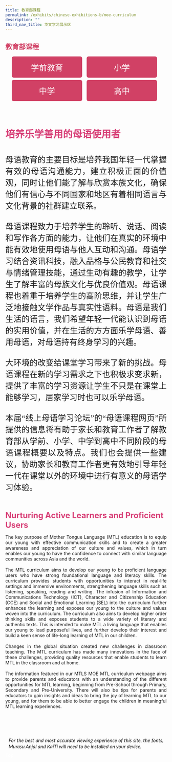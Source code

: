 ```yaml
---
title: 教育部课程
permalink: /exhibits/chinese-exhibitions-b/moe-curriculum
description: ""
third_nav_title: 华文学习展示区
---
```

<html>
	<style>
		.btntop {
    position: fixed;
    float: right;
    bottom: 20px;
    right: 80px;
    z-index: 99;
    boder: none;
    background-color: #3bb9ff;
    cursor: pointer;
    padding: 15px;
    boder-radius: 4px;
    color: #fff;
    font-weight: 600;
}
.btnClass {
    display: inline-block;
    padding: 15px 20px;
    text-align: center;
    text-decoration: none;
    color: #fff;
    background-color: #d14165;
    border-radius: 6px;
    outline: 0;
    cursor: pointer;
    margin-right: 10px;
    margin-bottom: 7px;
    width: 180px;
	}
		.btnClass:hover {
background-color: lightgrey;!important;
}
</style>
<div><h2 style="font-family:KaiTi;color:#d14165;">教育部课程</h2>
<div style="margin-top:auto;margin-bottom:auto;text-align:center;">
<div class="tab">
  <a href="/cl-preschool"><div style= "font-family:KaiTi;font-size:25px;" class="btnClass">学前教育</div></a>
  <a href="/cl-prischool"><div style="font-family:KaiTi;font-size:25px;" class="btnClass">小学</div></a>
  <a href="/cl-secsch/"><div style="font-family:KaiTi;font-size:25px;" class="btnClass">中学</div></a>
  <a href="/cl-preU/"><div style="font-family:KaiTi;font-size:25px;" class="btnClass">高中</div></a>
 </div></div><br />
  <div style="margin-top:auto;margin-bottom:auto;text-align:left;">
   <h4 style="padding-top:12px;font-color:#d14165;font-family:KaiTi; color:#d84178;font-size:30px;"><b>培养乐学善用的母语使用者 </b></h4>

 <p style="font-family:KaiTi; text-align:justify;font-size:25px">
母语教育的主要目标是培养我国年轻一代掌握有效的母语沟通能力，建立积极正面的价值观，同时让他们能了解与欣赏本族文化，确保他们有信心与不同国家和地区有着相同语言与文化背景的社群建立联系。<br /><br />
 母语课程致力于培养学生的聆听、说话、阅读和写作各方面的能力，让他们在真实的环境中能有效地使用母语与他人互动和沟通。母语学习结合资讯科技，融入品格与公民教育和社交与情绪管理技能，通过生动有趣的教学，让学生了解丰富的母族文化与优良价值观。母语课程也着重于培养学生的高阶思维，并让学生广泛地接触文学作品与真实性语料。母语是我们生活的语言，我们希望年轻一代能认识到母语的实用价值，并在生活的方方面乐学母语、善用母语，对母语持有终身学习的兴趣。<br /><br />
  大环境的改变给课堂学习带来了新的挑战。母语课程在新的学习需求之下也积极求变求新，提供了丰富的学习资源让学生不只是在课堂上能够学习，居家学习时也可以乐学母语。<br /><br />
  本届“线上母语学习论坛”的“母语课程网页”所提供的信息将有助于家长和教育工作者了解教育部从学前、小学、中学到高中不同阶段的母语课程概要以及特点。我们也会提供一些建议，协助家长和教育工作者更有效地引导年轻一代在课堂以外的环境中进行有意义的母语学习体验。
 </p><br />
   
 <span style="font-size:25px;color:#d84178;"><b>Nurturing Active Learners and Proficient Users </b></span>
  <div style="margin-top:auto;margin-bottom:auto;text-align:justify;">
<p>The key purpose of Mother Tongue Language (MTL) education is to equip our young with effective communication skills and to create a greater awareness and appreciation of our culture and values, which in turn enables our young to have the confidence to connect with similar language communities across Asia and the world. <br /><br />
 The MTL curriculum aims to develop our young to be proficient language users who have strong foundational language and literacy skills. The curriculum provides students with opportunities to interact in real-life settings and immersive environments, strengthening language skills such as listening, speaking, reading and writing. The infusion of Information and Communications Technology (ICT), Character and Citizenship Education (CCE) and Social and Emotional Learning (SEL) into the curriculum further enhances the learning and exposes our young to the culture and values woven into the curriculum. The curriculum also aims to develop higher order thinking skills and exposes students to a wide variety of literary and authentic texts. This is intended to make MTL a living language that enables our young to lead purposeful lives, and further develop their interest and build a keen sense of life-long learning of MTL in our children. <br /><br />
 Changes in the global situation created new challenges in classroom teaching. The MTL curriculum has made many innovations in the face of these challenges, providing quality resources that enable students to learn MTL in the classroom and at home. <br /><br />
 The information featured in our MTLS MOE MTL curriculum webpage aims to provide parents and educators with an understanding of the different opportunities for MTL learning, beginning from Pre-School through Primary, Secondary and Pre-University. There will also be tips for parents and educators to gain insights and ideas to bring the joy of learning MTL to our young, and for them to be able to better engage the children in meaningful MTL learning experiences. 
 </p>
 <br />
		<br/><br/><p style="font-size: 16px;font-family: Lato,sans-serif;font-style: italic;padding-top:12px;margin:10px;">For the best and most accurate viewing experience of this site, the fonts, Murasu Anjal and KaiTi will need to be installed on your device.</p>
   <a href="#top" style="text-decoration:none;"><span style="color:white"><b>Top</b></span></a>
</div>
</div>
</div>